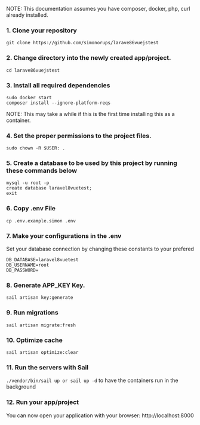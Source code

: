 
NOTE: This documentation assumes you have composer, docker, php, curl already installed.

### 1. Clone your repository

```git clone https://github.com/simonorups/larave86vuejstest```

### 2. Change directory into the newly created app/project.

```cd larave86vuejstest```

### 3. Install all required dependencies

```
sudo docker start
composer install --ignore-platform-reqs
```

NOTE: This may take a while if this is the first time installing this as a container.

### 4. Set the proper permissions to the project files.

```sudo chown -R $USER: .```


### 5. Create a database to be used by this project by running these commands below

```
mysql -u root -p
create database laravel8vuetest;
exit
```

### 6. Copy .env File 

```cp .env.example.simon .env```

### 7. Make your configurations in the .env

Set your database connection by changing these constants to your prefered 
```
DB_DATABASE=laravel8vuetest
DB_USERNAME=root
DB_PASSWORD=

```

### 8. Generate APP_KEY Key.

```sail artisan key:generate```

### 9. Run migrations

```sail artisan migrate:fresh```

### 10. Optimize cache

```sail artisan optimize:clear```

### 11. Run the servers with Sail 

```./vendor/bin/sail up or sail up -d``` to have the containers run in the background

### 12. Run your app/project

You can now open your application with your browser: http://localhost:8000
